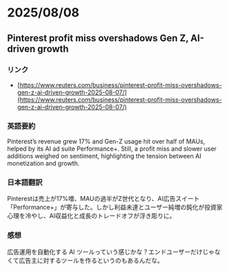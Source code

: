 # 2025/08/08

## Pinterest profit miss overshadows Gen Z, AI-driven growth

### リンク

- [https://www.reuters.com/business/pinterest-profit-miss-overshadows-gen-z-ai-driven-growth-2025-08-07/](https://www.reuters.com/business/pinterest-profit-miss-overshadows-gen-z-ai-driven-growth-2025-08-07/)

### 英語要約

Pinterest’s revenue grew 17% and Gen-Z usage hit over half of MAUs, helped by its AI ad suite Performance+. Still, a profit miss and slower user additions weighed on sentiment, highlighting the tension between AI monetization and growth.

### 日本語翻訳

Pinterestは売上が17%増、MAUの過半がZ世代となり、AI広告スイート「Performance+」が寄与した。しかし利益未達とユーザー純増の鈍化が投資家心理を冷やし、AI収益化と成長のトレードオフが浮き彫りに。

### 感想

広告運用を自動化する AI ツールっていう感じかな？エンドユーザーだけじゃなくて広告主に対するツールを作るというのもあるんだな。
